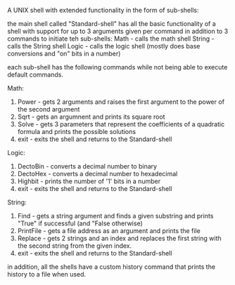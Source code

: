 A UNIX shell with extended functionality in the form of sub-shells:

the main shell called "Standard-shell" has all the basic functionality of a shell with support for up to 3 arguments given per command in addition to 3 commands to initiate teh sub-shells:
Math - calls the math shell
String - calls the String shell
Logic - calls the logic shell (mostly does base conversions and "on" bits in a number)

each sub-shell has the following commands while not being able to execute default commands.

Math:
1) Power - gets 2 arguments and raises the first argument to the power of the second argument
2) Sqrt - gets an argumnent and prints its square root
3) Solve - gets 3 parameters that represent the coefficients of a quadratic formula and prints the possible solutions
4) exit - exits the shell and returns to the Standard-shell

Logic:
1) DectoBin - converts a decimal number to binary
2) DectoHex - converts a decimal number to hexadecimal
3) Highbit - prints the number of '1' bits in a number
4) exit - exits the shell and returns to the Standard-shell

String:
1) Find - gets a string argument and finds a given substring and prints "True" if successful (and "False otherwise)
2) PrintFile - gets a file address as an argument and prints the file
3) Replace - gets 2 strings and an index and replaces the first string with the second string from the given index.
4) exit - exits the shell and returns to the Standard-shell

in addition, all the shells have a custom history command that prints the history to a file when used.
